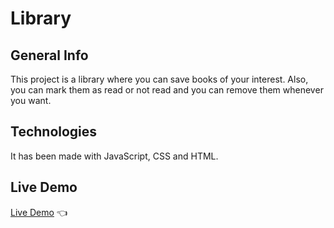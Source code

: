 # Library
## General Info
This project is a library where you can save books of your interest. Also, you can mark them as read or not read and you can remove them whenever you want.
## Technologies
It has been made with JavaScript, CSS and HTML.
## Live Demo
[Live Demo](https://oscarote.github.io/library/) :point_left:
